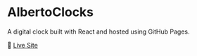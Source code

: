 # AlbertoClocks

A digital clock built with React and hosted using GitHub Pages.

🔗 [Live Site](https://abonechima.github.io/AlbertoClocks)
